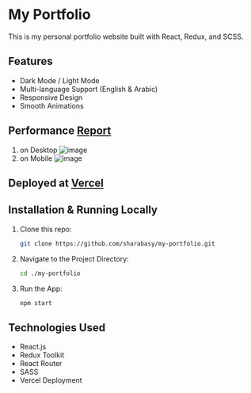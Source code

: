 # My Portfolio

This is my personal portfolio website built with React, Redux, and SCSS.

## Features
- Dark Mode / Light Mode
- Multi-language Support (English & Arabic)
- Responsive Design
- Smooth Animations

## Performance [Report](https://pagespeed.web.dev/analysis/https-my-portfolio-one-sigma-98-vercel-app/6c5ftf8r62?form_factor=desktop)
1. on Desktop
![image](https://github.com/user-attachments/assets/145f9df4-104a-4e04-ba45-338d4e062def)
2. on Mobile
![image](https://github.com/user-attachments/assets/bfabd109-5f35-4358-8133-85fe9f4f85c9)

## Deployed at [Vercel](https://my-portfolio-one-sigma-98.vercel.app/)

## Installation & Running Locally
1. Clone this repo:
   ```bash
   git clone https://github.com/sharabasy/my-portfolio.git
2. Navigate to the Project Directory:
   ```bash
   cd ./my-portfolio
3. Run the App:
   ```bash
   npm start
   
## Technologies Used
- React.js
- Redux Toolkit
- React Router
- SASS
- Vercel Deployment


